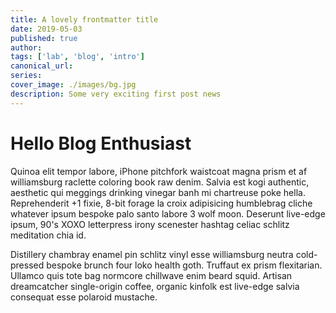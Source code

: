 ```yaml
---
title: A lovely frontmatter title
date: 2019-05-03
published: true
author:
tags: ['lab', 'blog', 'intro']
canonical_url:
series:
cover_image: ./images/bg.jpg
description: Some very exciting first post news
---
```



# Hello Blog Enthusiast

Quinoa elit tempor labore, iPhone pitchfork waistcoat magna prism et af williamsburg raclette coloring book raw denim. Salvia est kogi authentic, aesthetic qui meggings drinking vinegar banh mi chartreuse poke hella. Reprehenderit +1 fixie, 8-bit forage la croix adipisicing humblebrag cliche whatever ipsum bespoke palo santo labore 3 wolf moon. Deserunt live-edge ipsum, 90's XOXO letterpress irony scenester hashtag celiac schlitz meditation chia id.

Distillery chambray enamel pin schlitz vinyl esse williamsburg neutra cold-pressed bespoke brunch four loko health goth. Truffaut ex prism flexitarian. Ullamco quis tote bag normcore chillwave enim beard squid. Artisan dreamcatcher single-origin coffee, organic kinfolk est live-edge salvia consequat esse polaroid mustache.